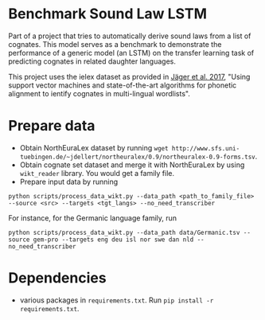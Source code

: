 # Benchmark Sound Law LSTM

Part of a project that tries to automatically derive sound laws from a list of cognates. This model serves as a benchmark to demonstrate the performance of a generic model (an LSTM) on the transfer learning task of predicting cognates in related daughter languages.

This project uses the ielex dataset as provided in [Jäger et al. 2017](https://www.aclweb.org/anthology/E17-1113.pdf), "Using support vector machines and state-of-the-art algorithms for phonetic alignment to ientify cognates in multi-lingual wordlists".

# Prepare data
* Obtain NorthEuraLex dataset by running `wget http://www.sfs.uni-tuebingen.de/~jdellert/northeuralex/0.9/northeuralex-0.9-forms.tsv`. 
* Obtain cognate set dataset and merge it with NorthEuraLex by using `wikt_reader` library. You would get a family file.
* Prepare input data by running
```
python scripts/process_data_wikt.py --data_path <path_to_family_file> --source <src> --targets <tgt_langs> --no_need_transcriber
```
For instance, for the Germanic language family, run
```
python scripts/process_data_wikt.py --data_path data/Germanic.tsv --source gem-pro --targets eng deu isl nor swe dan nld --no_need_transcriber
```
# Dependencies
* various packages in `requirements.txt`. Run `pip install -r requirements.txt`.
